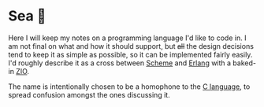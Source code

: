 # Sea 🌊

Here I will keep my notes on a programming language I'd like to code in. I am not final on what and how it should support, but ~~all~~ the design decisions tend to keep it as simple as possible, so it can be implemented fairly easily. I'd roughly describe it as a cross between [Scheme](https://www.scheme.org/) and [Erlang](https://www.erlang.org/) with a baked-in [ZIO](https://github.com/zio/zio).

The name is intentionally chosen to be a homophone to the [C language](https://en.wikipedia.org/wiki/C_(programming_language)), to spread confusion amongst the ones discussing it.

